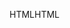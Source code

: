 <span data-ttu-id="0b493-101">HTML</span><span class="sxs-lookup"><span data-stu-id="0b493-101">HTML</span></span>